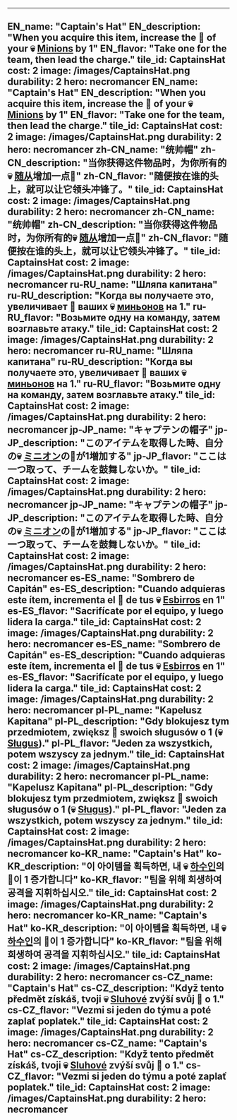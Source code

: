---

EN_name: "Captain's Hat"
EN_description: "When you acquire this item, increase the 🔸 of your 💀 <u>Minions</u> by 1"
EN_flavor: "Take one for the team, then lead the charge."
tile_id: CaptainsHat
cost: 2
image: /images/CaptainsHat.png
durability: 2
hero: necromancer
EN_name: "Captain's Hat"
EN_description: "When you acquire this item, increase the 🔸 of your 💀 <u>Minions</u> by 1"
EN_flavor: "Take one for the team, then lead the charge."
tile_id: CaptainsHat
cost: 2
image: /images/CaptainsHat.png
durability: 2
hero: necromancer
zh-CN_name: "统帅帽"
zh-CN_description: "当你获得这件物品时，为你所有的💀 <u>随从</u>增加一点🔸"
zh-CN_flavor: "随便按在谁的头上，就可以让它领头冲锋了。"
tile_id: CaptainsHat
cost: 2
image: /images/CaptainsHat.png
durability: 2
hero: necromancer
zh-CN_name: "统帅帽"
zh-CN_description: "当你获得这件物品时，为你所有的💀 <u>随从</u>增加一点🔸"
zh-CN_flavor: "随便按在谁的头上，就可以让它领头冲锋了。"
tile_id: CaptainsHat
cost: 2
image: /images/CaptainsHat.png
durability: 2
hero: necromancer
ru-RU_name: "Шляпа капитана"
ru-RU_description: "Когда вы получаете это, увеличивает 🔸 ваших 💀 <u>миньонов</u> на 1."
ru-RU_flavor: "Возьмите одну на команду, затем возглавьте атаку."
tile_id: CaptainsHat
cost: 2
image: /images/CaptainsHat.png
durability: 2
hero: necromancer
ru-RU_name: "Шляпа капитана"
ru-RU_description: "Когда вы получаете это, увеличивает 🔸 ваших 💀 <u>миньонов</u> на 1."
ru-RU_flavor: "Возьмите одну на команду, затем возглавьте атаку."
tile_id: CaptainsHat
cost: 2
image: /images/CaptainsHat.png
durability: 2
hero: necromancer
jp-JP_name: "キャプテンの帽子"
jp-JP_description: "このアイテムを取得した時、自分の💀 <u>ミニオン</u>の🔸が1増加する"
jp-JP_flavor: "ここは一つ取って、チームを鼓舞しないか。"
tile_id: CaptainsHat
cost: 2
image: /images/CaptainsHat.png
durability: 2
hero: necromancer
jp-JP_name: "キャプテンの帽子"
jp-JP_description: "このアイテムを取得した時、自分の💀 <u>ミニオン</u>の🔸が1増加する"
jp-JP_flavor: "ここは一つ取って、チームを鼓舞しないか。"
tile_id: CaptainsHat
cost: 2
image: /images/CaptainsHat.png
durability: 2
hero: necromancer
es-ES_name: "Sombrero de Capitán"
es-ES_description: "Cuando adquieras este ítem, incrementa el 🔸 de tus 💀 <u>Esbirros</u> en 1"
es-ES_flavor: "Sacrifícate por el equipo, y luego lidera la carga."
tile_id: CaptainsHat
cost: 2
image: /images/CaptainsHat.png
durability: 2
hero: necromancer
es-ES_name: "Sombrero de Capitán"
es-ES_description: "Cuando adquieras este ítem, incrementa el 🔸 de tus 💀 <u>Esbirros</u> en 1"
es-ES_flavor: "Sacrifícate por el equipo, y luego lidera la carga."
tile_id: CaptainsHat
cost: 2
image: /images/CaptainsHat.png
durability: 2
hero: necromancer
pl-PL_name: "Kapelusz Kapitana"
pl-PL_description: "Gdy blokujesz tym przedmiotem, zwiększ 🔸 swoich sługusów o 1 (💀 <u>Sługus</u>)."
pl-PL_flavor: "Jeden za wszystkich, potem wszyscy za jednym."
tile_id: CaptainsHat
cost: 2
image: /images/CaptainsHat.png
durability: 2
hero: necromancer
pl-PL_name: "Kapelusz Kapitana"
pl-PL_description: "Gdy blokujesz tym przedmiotem, zwiększ 🔸 swoich sługusów o 1 (💀 <u>Sługus</u>)."
pl-PL_flavor: "Jeden za wszystkich, potem wszyscy za jednym."
tile_id: CaptainsHat
cost: 2
image: /images/CaptainsHat.png
durability: 2
hero: necromancer
ko-KR_name: "Captain's Hat"
ko-KR_description: "이 아이템을 획득하면, 내 💀 <u>하수인</u>의 🔸이 1 증가합니다"
ko-KR_flavor: "팀을 위해 희생하여 공격을 지휘하십시오."
tile_id: CaptainsHat
cost: 2
image: /images/CaptainsHat.png
durability: 2
hero: necromancer
ko-KR_name: "Captain's Hat"
ko-KR_description: "이 아이템을 획득하면, 내 💀 <u>하수인</u>의 🔸이 1 증가합니다"
ko-KR_flavor: "팀을 위해 희생하여 공격을 지휘하십시오."
tile_id: CaptainsHat
cost: 2
image: /images/CaptainsHat.png
durability: 2
hero: necromancer
cs-CZ_name: "Captain's Hat"
cs-CZ_description: "Když tento předmět získáš, tvoji 💀 <u>Sluhové</u> zvýší svůj 🔸 o 1."
cs-CZ_flavor: "Vezmi si jeden do týmu a poté zaplať poplatek."
tile_id: CaptainsHat
cost: 2
image: /images/CaptainsHat.png
durability: 2
hero: necromancer
cs-CZ_name: "Captain's Hat"
cs-CZ_description: "Když tento předmět získáš, tvoji 💀 <u>Sluhové</u> zvýší svůj 🔸 o 1."
cs-CZ_flavor: "Vezmi si jeden do týmu a poté zaplať poplatek."
tile_id: CaptainsHat
cost: 2
image: /images/CaptainsHat.png
durability: 2
hero: necromancer
---